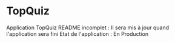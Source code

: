 # TopQuiz
Application TopQuiz
README incomplet : Il sera mis à jour quand l'application sera fini
Etat de l'application : En Production
